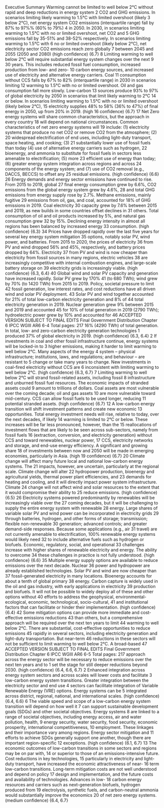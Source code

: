 Executive Summary 
Warming cannot be limited to well below 2°C without rapid and deep reductions in energy system 2
CO2 and GHG emissions. In scenarios limiting likely warming to 1.5°C with limited overshoot (likely 3
below 2°C), net energy system CO2 emissions (interquartile range) fall by 87% to 97%% (60% to 79%) 4
in 2050. In 2030, in scenarios limiting warming to 1.5°C with no or limited overshoot, net CO2 and 5
GHG emissions fall by 35-51% and 38-52% respectively. In scenarios limiting warming to 1.5°C with 6
no or limited overshoot (likely below 2°C), net electricity sector CO2 emissions reach zero globally 7
between 2045 and 2055 (2050 and 2080) (high confidence) {6.7} 8
Limiting warming to well below 2°C will require substantial energy system changes over the next 9
30 years. This includes reduced fossil fuel consumption, increased production from low- and zero- 10
carbon energy sources, and increased use of electricity and alternative energy carriers. Coal 11
consumption without CCS falls by 67% to 82% (interquartile range) in 2030 in scenarios limiting 12
warming to 1.5°C with no or limited overshoot. Oil and gas consumption fall more slowly. Low-carbon 13
sources produce 93% to 97% of global electricity by 2050 in scenarios that limit likely warming to 2°C 14
or below. In scenarios limiting warming to 1.5°C with no or limited overshoot (likely below 2°C), 15
electricity supplies 48% to 58% (36% to 47%) of final energy in 2050, up from 20% in 2019. (high 16
confidence) {6.7} 17
Net Zero energy systems will share common characteristics, but the approach in every country 18
will depend on national circumstances. Common characteristics of net zero energy systems will 19
include: (1) electricity systems that produce no net CO2 or remove CO2 from the atmosphere; (2) 20
widespread electrification of end uses, including light-duty transport, space heating, and cooking; (3) 21
substantially lower use of fossil fuels than today (4) use of alternative energy carriers such as hydrogen, 22
bioenergy, and ammonia to substitute for fossil fuels in sectors less amenable to electrification; (5) more 23
efficient use of energy than today; (6) greater energy system integration across regions and across 24
components of the energy system; and (7) use of CO2 removal (e.g., DACCS, BECCS) to offset any 25
residual emissions. (high confidence) {6.6} 26
Energy demands and energy sector emissions have continued to rise. From 2015 to 2019, global 27
final energy consumption grew by 6.6%, CO2 emissions from the global energy system grew by 4.6%, 28
and total GHG emissions from energy supply rose by 2.7%. Methane emissions, mainly fugitive 29
emissions from oil, gas, and coal, accounted for 18% of GHG emissions in 2019. Coal electricity 30
capacity grew by 7.6% between 2015 and 2019, as new builds in some countries offset declines in 31
others. Total consumption of oil and oil products increased by 5%, and natural gas consumption grew 32
by 15%. Declining energy intensity in almost all regions has been balanced by increased energy 33
consumption. (high confidence) {6.3} 34
Prices have dropped rapidly over the last five years for several key energy system mitigation 35
options, notably solar PV, wind power, and batteries. From 2015 to 2020, the prices of electricity 36
from PV and wind dropped 56% and 45%, respectively, and battery prices dropped by 64%. Electricity 37
from PV and wind is now cheaper than electricity from fossil sources in many regions, electric vehicles 38
are increasingly competitive with internal combustion engines, and large-scale battery storage on 39
electricity grids is increasingly viable. (high confidence) {6.3, 6.4} 40
Global wind and solar PV capacity and generation have increased rapidly. Solar PV grew by 170% 41
(to 680 TWh); wind grew by 70% (to 1420 TWh) from 2015 to 2019. Policy, societal pressure to limit 42
fossil generation, low interest rates, and cost reductions have all driven wind and solar PV deployment. 43
Solar PV and wind together accounted for 21% of total low-carbon electricity generation and 8% of 44
total electricity generation in 2019. Nuclear generation grew 9% between 2015 and 2019 and accounted 45
for 10% of total generation in 2019 (2790 TWh); hydroelectric power grew by 10% and accounted for 46
ACCEPTED VERSION 
SUBJECT TO FINAL EDITS
Final Government Distribution Chapter 6 IPCC WGIII AR6
6-4 Total pages: 217
16% (4290 TWh) of total generation. In total, low- and zero-carbon electricity generation technologies 1
produced 37% of global electricity in 2019. (high confidence) {6.3, 6.4} 2
If investments in coal and other fossil infrastructure continue, energy systems will be locked-in to 3
higher emissions, making it harder to limit warming to well below 2°C. Many aspects of the energy 4
system – physical infrastructure; institutions, laws, and regulations; and behaviour – are resistant to 5
change or take many years to change. New investments in coal-fired electricity without CCS are 6
inconsistent with limiting warming to well below 2°C. (high confidence) {6.3, 6.7} 7
Limiting warming to well below 2°C will strand fossil-related assets, including fossil 8
infrastructure and unburned fossil fuel resources. The economic impacts of stranded assets could 9
amount to trillions of dollars. Coal assets are most vulnerable over the coming decade; oil and gas assets 10
are more vulnerable toward mid-century. CCS can allow fossil fuels to be used longer, reducing 11
potential stranded assets. (high confidence) {6.7} 12
A low-carbon energy transition will shift investment patterns and create new economic 13
opportunities. Total energy investment needs will rise, relative to today, over the next decades, if likely 14
warming is limited to 2°C or below. These increases will be far less pronounced, however, than the 15
reallocations of investment flows that are likely to be seen across sub-sectors, namely from fossil fuels 16
(extraction, conversion, and electricity generation) without CCS and toward renewables, nuclear power, 17
CCS, electricity networks and storage, and end-use energy efficiency. A significant and growing share 18
of investments between now and 2050 will be made in emerging economies, particularly in Asia. (high 19
confidence) {6.7} 20
Climate change will affect many future local and national low-carbon energy systems. The 21
impacts, however, are uncertain, particularly at the regional scale. Climate change will alter 22
hydropower production, bioenergy and agricultural yields, thermal power plant efficiencies, and 23
demands for heating and cooling, and it will directly impact power system infrastructure. Climate 24
change will not affect wind and solar resources to the extent that it would compromise their ability to 25
reduce emissions. (high confidence) {6.5} 26
Electricity systems powered predominantly by renewables will be increasingly viable over the 27
coming decades, but it will be challenging to supply the entire energy system with renewable 28
energy. Large shares of variable solar PV and wind power can be incorporated in electricity grids 29
through batteries, hydrogen, and other forms of storage; transmission; flexible non-renewable 30
generation; advanced controls; and greater demand-side responses. Because some applications (e.g., air 31
travel) are not currently amenable to electrification, 100% renewable energy systems would likely need 32
to include alternative fuels such as hydrogen or biofuels. Economic, regulatory, social, and operational 33
challenges increase with higher shares of renewable electricity and energy. The ability to overcome 34
these challenges in practice is not fully understood. {high confidence} {6.6} 35
Multiple energy supply options are available to reduce emissions over the next decade. Nuclear 36
power and hydropower are already established technologies. Solar PV and wind are now cheaper than 37
fossil-generated electricity in many locations. Bioenergy accounts for about a tenth of global primary 38
energy. Carbon capture is widely used in the oil and gas industry, with early applications in electricity 39
production and biofuels. It will not be possible to widely deploy all of these and other options without 40
efforts to address the geophysical, environmental-ecological, economic, technological, socio-cultural, 41
and institutional factors that can facilitate or hinder their implementation. (high confidence) {6.4} 42
Some mitigation options can provide more immediate and cost-effective emissions reductions 43
than others, but a comprehensive approach will be required over the next ten years to limit 44
warming to well below 2°C. There are substantial, cost-effective opportunities to reduce emissions 45
rapidly in several sectors, including electricity generation and light-duty transportation. But near-term 46
reductions in these sectors will not be sufficient to limit warming to well below 2°C. A broad-based 47
ACCEPTED VERSION 
SUBJECT TO FINAL EDITS
Final Government Distribution Chapter 6 IPCC WGIII AR6
6-5 Total pages: 217
approach across the energy sector will be necessary to reduce emissions over the next ten years and to 1
set the stage for still deeper reductions beyond 2030. (high confidence) {6.4, 6.6, 6.7} 2
Enhanced integration across energy system sectors and across scales will lower costs and facilitate 3
low-carbon energy system transitions. Greater integration between the electricity sector and end use 4
sectors can facilitate integration of Variable Renewable Energy (VRE) options. Energy systems can be 5
integrated across district, regional, national, and international scales. (high confidence) {6.4, 6.6} 6
The viable speed and scope of a low-carbon energy system transition will depend on how well it 7
can support sustainable development goals (SDGs) and other societal objectives. Energy systems 8
are linked to a range of societal objectives, including energy access, air and water pollution, health, 9
energy security, water security, food security, economic prosperity, international competitiveness, 10
employment. These linkages and their importance vary among regions. Energy sector mitigation and 11
efforts to achieve SDGs generally support one another, though there are important region-specific 12
exceptions. (high confidence) {6.1, 6.7} 13
The economic outcomes of low-carbon transitions in some sectors and regions may be on par with, 14
or superior to those of an emissions-intensive future. Cost reductions in key technologies, 15
particularly in electricity and light-duty transport, have increased the economic attractiveness of near- 16
term low-carbon transitions. Long-term mitigation costs are not well understood and depend on policy 17
design and implementation, and the future costs and availability of technologies. Advances in low- 18
carbon energy resources and carriers such as next-generation biofuels, hydrogen produced from 19
electrolysis, synthetic fuels, and carbon-neutral ammonia would substantially improve the economics 20
of net zero energy systems. (medium confidence) {6.4, 6.7}
